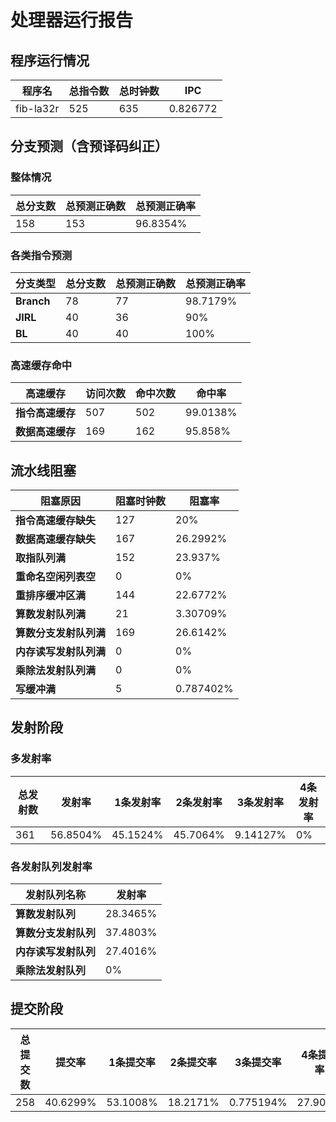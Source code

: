 # 处理器运行报告
## 程序运行情况
|程序名|总指令数|总时钟数|IPC|
|---|---|---|---|
|fib-la32r|525|635|0.826772|

## 分支预测（含预译码纠正）
### 整体情况
|总分支数|总预测正确数|总预测正确率|
|---|---|---|
|158|153|96.8354%|

### 各类指令预测
|分支类型|总分支数|总预测正确数|总预测正确率|
|---|---|---|---|
|**Branch**| 78 | 77 | 98.7179%|
|**JIRL**| 40 | 36 | 90%|
|**BL**| 40 | 40 | 100%|

### 高速缓存命中
|高速缓存|访问次数|命中次数|命中率|
|---|---|---|---|
|**指令高速缓存**| 507 | 502 | 99.0138%|
|**数据高速缓存**| 169 | 162 | 95.858%|
## 流水线阻塞
|阻塞原因|阻塞时钟数|阻塞率|
|---|---|---|
|**指令高速缓存缺失**| 127 | 20%|
|**数据高速缓存缺失**| 167 | 26.2992%|
|**取指队列满**| 152 | 23.937%|
|**重命名空闲列表空**|0 | 0%|
|**重排序缓冲区满**|144 | 22.6772%|
|**算数发射队列满**|21 | 3.30709%|
|**算数分支发射队列满**|169 | 26.6142%|
|**内存读写发射队列满**|0 | 0%|
|**乘除法发射队列满**|0 | 0%|
|**写缓冲满**|5 | 0.787402%|

## 发射阶段
### 多发射率
|总发射数|发射率|1条发射率|2条发射率|3条发射率|4条发射率|
|---|---|---|---|---|---|
|361|56.8504%|45.1524%|45.7064%|9.14127%|0%|

### 各发射队列发射率
|发射队列名称|发射率|
|---|---|
|**算数发射队列**|28.3465%|
|**算数分支发射队列**|37.4803%|
|**内存读写发射队列**|27.4016%|
|**乘除法发射队列**|0%|

## 提交阶段
|总提交数|提交率|1条提交率|2条提交率|3条提交率|4条提交率|
|---|---|---|---|---|---|
|258|40.6299%|53.1008%|18.2171%|0.775194%|27.907%|
